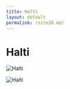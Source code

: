 ```yaml
---
title: Halti
layout: default
permalink: /site28.md/
---
```

Halti
=================================================================


![Halti](https://dogsnet.com/wp-content/uploads/2020/10/what-is-a-halti-DN-long.jpg)

![Halti](https://thedoghousellc.com/wp-content/uploads/2020/08/Halti_headcollar_Red_close-up-1024x1024-1.jpg)
